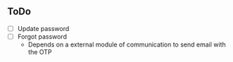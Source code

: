 ## ToDo

- [ ] Update password
- [ ] Forgot password
  - Depends on a external module of communication to send email with the OTP